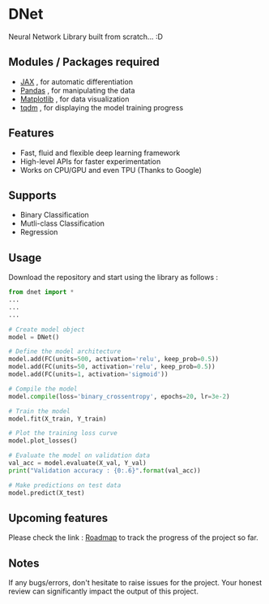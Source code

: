 # DNet
Neural Network Library built from scratch... :D

## Modules / Packages required
* <a href="http://github.com/google/jax">JAX</a> , for automatic differentiation
* <a href="https://github.com/pandas-dev/pandas">Pandas</a> , for manipulating the data
* <a href="https://github.com/matplotlib/matplotlib">Matplotlib</a> , for data visualization
* <a href="https://github.com/tqdm/tqdm">tqdm</a> , for displaying the model training progress

## Features
* Fast, fluid and flexible deep learning framework
* High-level APIs for faster experimentation
* Works on CPU/GPU and even TPU (Thanks to Google)

## Supports
* Binary Classification
* Mutli-class Classification
* Regression


## Usage
Download the repository and start using the library as follows :
```python
from dnet import *
...
...
...

# Create model object
model = DNet()

# Define the model architecture
model.add(FC(units=500, activation='relu', keep_prob=0.5))
model.add(FC(units=50, activation='relu', keep_prob=0.5))
model.add(FC(units=1, activation='sigmoid'))

# Compile the model
model.compile(loss='binary_crossentropy', epochs=20, lr=3e-2)

# Train the model
model.fit(X_train, Y_train)

# Plot the training loss curve
model.plot_losses()

# Evaluate the model on validation data
val_acc = model.evaluate(X_val, Y_val)
print("Validation accuracy : {0:.6}".format(val_acc))

# Make predictions on test data
model.predict(X_test)
```

## Upcoming features

Please check the link : [Roadmap](https://github.com/umangjpatel/dnet/projects/2) to track the progress of the project so far.

## Notes
If any bugs/errors, don't hesitate to raise issues for the project. Your honest review can significantly impact the output of this project.
